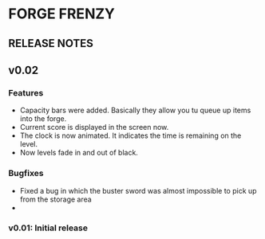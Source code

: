 # FORGE FRENZY

## RELEASE NOTES

## v0.02

### Features

- Capacity bars were added. Basically they allow you tu queue up items into the forge.
- Current score is displayed in the screen now.
- The clock is now animated. It indicates the time is remaining on the level.
- Now levels fade in and out of black.


### Bugfixes

- Fixed a bug in which the buster sword was almost impossible to pick up from the storage area
- 

### v0.01: Initial release
